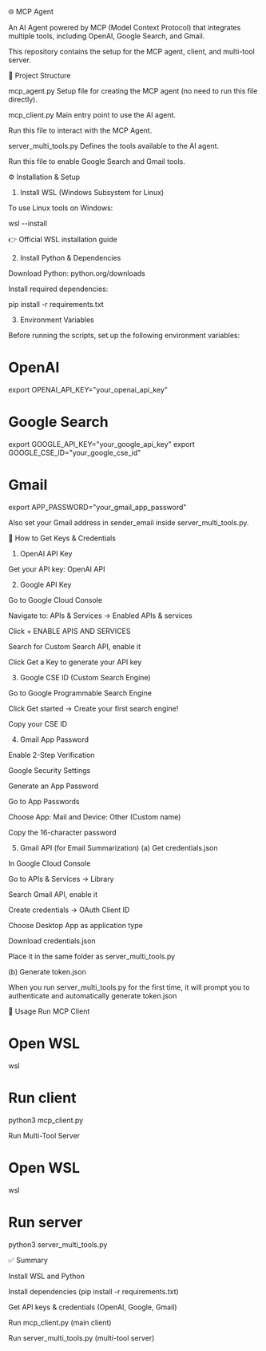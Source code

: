 🌐 MCP Agent

An AI Agent powered by MCP (Model Context Protocol) that integrates multiple tools, including OpenAI, Google Search, and Gmail.

This repository contains the setup for the MCP agent, client, and multi-tool server.

📂 Project Structure

mcp_agent.py
Setup file for creating the MCP agent (no need to run this file directly).

mcp_client.py
Main entry point to use the AI agent.

Run this file to interact with the MCP Agent.

server_multi_tools.py
Defines the tools available to the AI agent.

Run this file to enable Google Search and Gmail tools.

⚙️ Installation & Setup
1. Install WSL (Windows Subsystem for Linux)

To use Linux tools on Windows:

wsl --install


👉 Official WSL installation guide

2. Install Python & Dependencies

Download Python: python.org/downloads

Install required dependencies:

pip install -r requirements.txt

3. Environment Variables

Before running the scripts, set up the following environment variables:

# OpenAI
export OPENAI_API_KEY="your_openai_api_key"

# Google Search
export GOOGLE_API_KEY="your_google_api_key"
export GOOGLE_CSE_ID="your_google_cse_id"

# Gmail
export APP_PASSWORD="your_gmail_app_password"


Also set your Gmail address in sender_email inside server_multi_tools.py.

🔑 How to Get Keys & Credentials
1. OpenAI API Key

Get your API key: OpenAI API

2. Google API Key

Go to Google Cloud Console

Navigate to: APIs & Services → Enabled APIs & services

Click + ENABLE APIS AND SERVICES

Search for Custom Search API, enable it

Click Get a Key to generate your API key

3. Google CSE ID (Custom Search Engine)

Go to Google Programmable Search Engine

Click Get started → Create your first search engine!

Copy your CSE ID

4. Gmail App Password

Enable 2-Step Verification

Google Security Settings

Generate an App Password

Go to App Passwords

Choose App: Mail and Device: Other (Custom name)

Copy the 16-character password

5. Gmail API (for Email Summarization)
(a) Get credentials.json

In Google Cloud Console

Go to APIs & Services → Library

Search Gmail API, enable it

Create credentials → OAuth Client ID

Choose Desktop App as application type

Download credentials.json

Place it in the same folder as server_multi_tools.py

(b) Generate token.json

When you run server_multi_tools.py for the first time,
it will prompt you to authenticate and automatically generate token.json

🚀 Usage
Run MCP Client
# Open WSL
wsl

# Run client
python3 mcp_client.py

Run Multi-Tool Server
# Open WSL
wsl

# Run server
python3 server_multi_tools.py

✅ Summary

Install WSL and Python

Install dependencies (pip install -r requirements.txt)

Get API keys & credentials (OpenAI, Google, Gmail)

Run mcp_client.py (main client)

Run server_multi_tools.py (multi-tool server)
